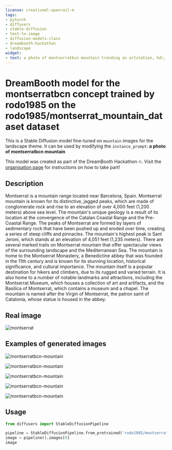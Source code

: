 ```yaml
---
license: creativeml-openrail-m
tags:
- pytorch
- diffusers
- stable-diffusion
- text-to-image
- diffusion-models-class
- dreambooth-hackathon
- landscape
widget:
- text: a photo of montserratbcn mountain trending on artstation, hdr, fireworks
---
```


# DreamBooth model for the montserratbcn concept trained by rodo1985 on the rodo1985/montserrat_mountain_dataset dataset

This is a Stable Diffusion model fine-tuned on `mountain` images for the landscape theme. It can be used by modifying the `instance_prompt`: **a photo of montserratbcn mountain**

This model was created as part of the DreamBooth Hackathon 🔥. Visit the [organisation page](https://huggingface.co/dreambooth-hackathon) for instructions on how to take part!

## Description


Montserrat is a mountain range located near Barcelona, Spain. Montserrat mountain is known for its distinctive, jagged peaks, which are made of conglomerate rock and rise to an elevation of over 4,000 feet (1,200 meters) above sea level. The mountain's unique geology is a result of its location at the convergence of the Catalan Coastal Range and the Pre-Coastal Range. The peaks of Montserrat are formed by layers of sedimentary rock that have been pushed up and eroded over time, creating a series of steep cliffs and pinnacles. The mountain's highest peak is Sant Jeroni, which stands at an elevation of 4,051 feet (1,235 meters). There are several marked trails on Montserrat mountain that offer spectacular views of the surrounding landscape and the Mediterranean Sea.
The mountain is home to the Montserrat Monastery, a Benedictine abbey that was founded in the 11th century and is known for its stunning location, historical significance, and cultural importance. The mountain itself is a popular destination for hikers and climbers, due to its rugged and varied terrain. It is also home to a number of notable landmarks and attractions, including the Montserrat Museum, which houses a collection of art and artifacts, and the Basilica of Montserrat, which contains a museum and a chapel. The mountain is named after the Virgin of Montserrat, the patron saint of Catalonia, whose statue is housed in the abbey.



## Real image
![montserrat](img/real_montserrat.png)

## Examples of generated images

![montserratbcn-mountain](img/montserrat_0.png)


![montserratbcn-mountain](img/montserrat_1.png)

![montserratbcn-mountain](img/montserrat_2.png)


![montserratbcn-mountain](img/montserrat_3.png)


![montserratbcn-mountain](img/montserrat_4.png)



## Usage

```python
from diffusers import StableDiffusionPipeline

pipeline = StableDiffusionPipeline.from_pretrained('rodo1985/montserratbcn-mountain')
image = pipeline().images[0]
image
```
